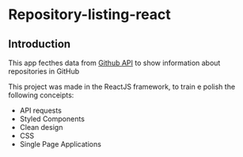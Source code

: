 # Repository-listing-react

<h2> Introduction </h2>

This app fecthes data from <a href="https://api.github.com">Github API</a> to show information about repositories in GitHub

This project was made in the ReactJS framework, to train e polish the following conceipts:

<ul>
  <li> API requests </li>
  <li> Styled Components </li>
  <li> Clean design</li>
  <li> CSS</li>
  <li> Single Page Applications </li>
</ul>
